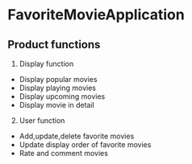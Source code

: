 # FavoriteMovieApplication
## Product functions
1. Display function
* Display popular movies
* Display playing movies
* Display upcoming movies
* Display movie in detail
2. User function
* Add,update,delete favorite movies
* Update display order of favorite movies
* Rate and comment movies
